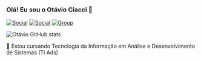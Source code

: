 ### Olá! Eu sou o Otávio Ciacci 🤙
[![Social](https://img.shields.io/badge/Instagram-E4405F?style=for-the-badge&logo=instagram&logoColor=white)](https://www.instagram.com/otavio.c.lopes/)
[![Social](https://img.shields.io/badge/Facebook-1877F2?style=for-the-badge&logo=facebook&logoColor=white)](https://www.facebook.com/otaviociacci/)
[![Group](https://img.shields.io/badge/Twitter-1DA1F2?style=for-the-badge&logo=twitter&logoColor=white)](https://twitter.com/otavio_ciacci)

![Otávio GitHub stats](https://github-readme-stats.vercel.app/api?username=otaviociacci&show_icons=true&theme=gruvbox)

📖 Estou cursando Tecnologia da Informação em Análise e Desenvolvimento de Sistemas (Ti Ads) 
